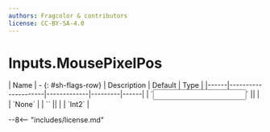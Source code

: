 ```yaml
---
authors: Fragcolor & contributors
license: CC-BY-SA-4.0
---
```



# Inputs.MousePixelPos

<div class="sh-parameters" markdown="1">
| Name | - {: #sh-flags-row} | Description | Default | Type |
|------|---------------------|-------------|---------|------|
| `<input>` || | | `None` |
| `<output>` || | | `Int2` |

</div>



--8<-- "includes/license.md"
